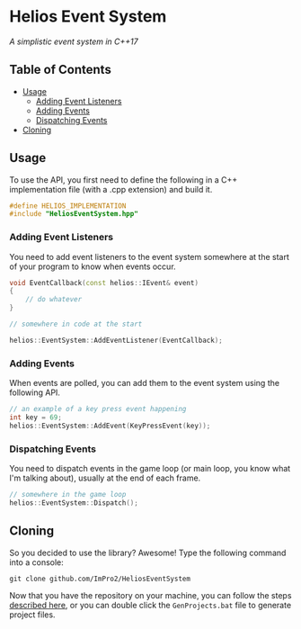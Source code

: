 # Helios Event System

_A simplistic event system in C++17_

## Table of Contents
- [Usage](/#usage)
  - [Adding Event Listeners](#/adding-event-listeners)
  - [Adding Events](#/adding-events)
  - [Dispatching Events](#/dispatching-events)
- [Cloning](/#cloning)

## Usage

To use the API, you first need to define the following in a C++ implementation file (with a .cpp extension) and build it.
```cpp
#define HELIOS_IMPLEMENTATION
#include "HeliosEventSystem.hpp"
```

### Adding Event Listeners

You need to add event listeners to the event system somewhere at the start of your program to know when events occur.

```cpp
void EventCallback(const helios::IEvent& event)
{
    // do whatever
}

// somewhere in code at the start

helios::EventSystem::AddEventListener(EventCallback);
```

### Adding Events

When events are polled, you can add them to the event system using the following API.

```cpp
// an example of a key press event happening
int key = 69;
helios::EventSystem::AddEvent(KeyPressEvent(key));
```

### Dispatching Events

You need to dispatch events in the game loop (or main loop, you know what I'm talking about), usually at the end of each frame.

```cpp
// somewhere in the game loop
helios::EventSystem::Dispatch();
```

## Cloning

So you decided to use the library? Awesome!
Type the following command into a console:

`git clone github.com/ImPro2/HeliosEventSystem`

Now that you have the repository on your machine, you can follow the steps [described here](/#usage), or you can double click the `GenProjects.bat` file to generate project files.